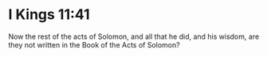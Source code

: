# I Kings 11:41

Now the rest of the acts of Solomon, and all that he did, and his wisdom, are they not written in the Book of the Acts of Solomon?
